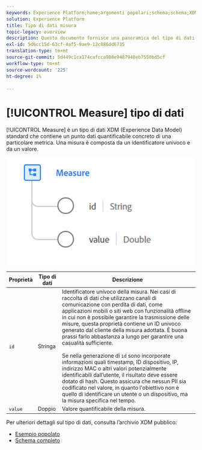 ```yaml
---
keywords: Experience Platform;home;argomenti popolari;schema;schema;XDM;campi;schemi;schemi;misure;tipo di dati;tipo di dati;tipo di dati;tipo di dati;
solution: Experience Platform
title: Tipo di dati misura
topic-legacy: overview
description: Questo documento fornisce una panoramica del tipo di dati XDM (Measure Experience Data Model).
exl-id: 5d6cc15d-63cf-4af5-9ae9-12c886dd6735
translation-type: tm+mt
source-git-commit: 5d449c1ca174cafcca988e9487940eb7550bd5cf
workflow-type: tm+mt
source-wordcount: '225'
ht-degree: 1%

---
```


# [!UICONTROL Measure] tipo di dati

[!UICONTROL Measure] è un tipo di dati XDM (Experience Data Model) standard che contiene un punto dati quantificabile concreto di una particolare metrica. Una misura è composta da un identificatore univoco e da un valore.

<img src="../images/data-types/measure.PNG" width="500" /><br />

| Proprietà | Tipo di dati | Descrizione |
| --- | --- | --- |
| `id` | Stringa | Identificatore univoco della misura. Nei casi di raccolta di dati che utilizzano canali di comunicazione con perdita di dati, come applicazioni mobili o siti web con funzionalità offline in cui non è possibile garantire la trasmissione delle misure, questa proprietà contiene un ID univoco generato dal cliente della misura adottata. È buona prassi farlo abbastanza a lungo per garantire una casualità sufficiente. <br><br> Se nella generazione di  `id` sono incorporate informazioni quali timestamp, ID dispositivo, IP, indirizzo MAC o altri valori potenzialmente identificabili dall’utente, il risultato deve essere dotato di hash. Questo assicura che nessun PII sia codificato nel valore, in quanto l&#39;obiettivo non è quello di identificare un utente o un dispositivo, ma la misura specifica nel tempo. |
| `value` | Doppio | Valore quantificabile della misura. |

Per ulteriori dettagli sul tipo di dati, consulta l’archivio XDM pubblico:

* [Esempio popolato](https://github.com/adobe/xdm/blob/master/components/datatypes/data/measure.example.1.json)
* [Schema completo](https://github.com/adobe/xdm/blob/master/components/datatypes/data/measure.schema.json)
